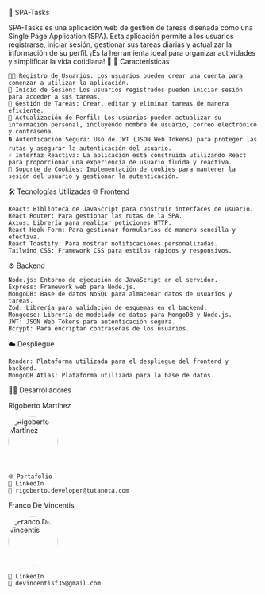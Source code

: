 📝 SPA-Tasks

SPA-Tasks es una aplicación web de gestión de tareas diseñada como una Single Page Application (SPA). Esta aplicación permite a los usuarios registrarse, iniciar sesión, gestionar sus tareas diarias y actualizar la información de su perfil. ¡Es la herramienta ideal para organizar actividades y simplificar la vida cotidiana! 🌟
🚀 Características

    🧑‍💻 Registro de Usuarios: Los usuarios pueden crear una cuenta para comenzar a utilizar la aplicación.
    🔐 Inicio de Sesión: Los usuarios registrados pueden iniciar sesión para acceder a sus tareas.
    📝 Gestión de Tareas: Crear, editar y eliminar tareas de manera eficiente.
    👤 Actualización de Perfil: Los usuarios pueden actualizar su información personal, incluyendo nombre de usuario, correo electrónico y contraseña.
    🔒 Autenticación Segura: Uso de JWT (JSON Web Tokens) para proteger las rutas y asegurar la autenticación del usuario.
    ⚡ Interfaz Reactiva: La aplicación está construida utilizando React para proporcionar una experiencia de usuario fluida y reactiva.
    🍪 Soporte de Cookies: Implementación de cookies para mantener la sesión del usuario y gestionar la autenticación.

🛠️ Tecnologías Utilizadas
🌐 Frontend

    React: Biblioteca de JavaScript para construir interfaces de usuario.
    React Router: Para gestionar las rutas de la SPA.
    Axios: Librería para realizar peticiones HTTP.
    React Hook Form: Para gestionar formularios de manera sencilla y efectiva.
    React Toastify: Para mostrar notificaciones personalizadas.
    Tailwind CSS: Framework CSS para estilos rápidos y responsivos.

⚙️ Backend

    Node.js: Entorno de ejecución de JavaScript en el servidor.
    Express: Framework web para Node.js.
    MongoDB: Base de datos NoSQL para almacenar datos de usuarios y tareas.
    Zod: Librería para validación de esquemas en el backend.
    Mongoose: Librería de modelado de datos para MongoDB y Node.js.
    JWT: JSON Web Tokens para autenticación segura.
    Bcrypt: Para encriptar contraseñas de los usuarios.

☁️ Despliegue

    Render: Plataforma utilizada para el despliegue del frontend y backend.
    MongoDB Atlas: Plataforma utilizada para la base de datos.

🧑‍💻 Desarrolladores

Rigoberto Martínez


<img src="https://res.cloudinary.com/dqh2illb5/image/upload/v1715016763/myPerfil/1710771555673_Git-Hub_unujoi.jpg" alt="Rigoberto Martínez" width="100" style="border-radius: 50%;">

    🌐 Portafolio
    💼 LinkedIn
    📧 rigoberto.developer@tutanota.com


Franco De Vincentis


<img src="https://res.cloudinary.com/dqh2illb5/image/upload/v1723593004/SPA-Tasks/Franco-perfil_wwmbmu.jpg" alt="Franco De Vincentis" width="100" style="border-radius: 50%;">

    💼 LinkedIn
    📧 devincentisf35@gmail.com